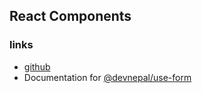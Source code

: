 ## React Components
### links
- [github](https://github.com/devbkhadka/react-components)
- Documentation for [@devnepal/use-form](packages/UseValidation/README.md)
